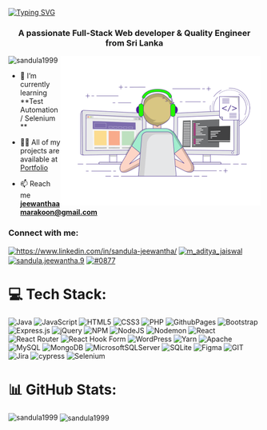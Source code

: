 [![Typing SVG](https://readme-typing-svg.demolab.com?font=Fira+Code&size=25&pause=1000&color=0FAC08&center=true&vCenter=true&random=false&width=435&lines=Hey+I'm+Sandula+Jeewantha)](https://git.io/typing-svg)

<h3 align="center">A passionate Full-Stack Web developer & Quality Engineer from Sri Lanka</h3>
<img align="right" alt="Coding" width="400" src="https://raw.githubusercontent.com/devSouvik/devSouvik/master/gif3.gif">



<p align="left"> <img src="https://komarev.com/ghpvc/?username=sandula1999&label=Profile%20views&color=0e75b6&style=flat" alt="sandula1999" /> </p>


- 🌱 I’m currently learning **Test Automation / Selenium **

- 👨‍💻 All of my projects are available at [Portfolio](http://sandulajeewantha.ezyro.com/)

- 📫 Reach me **jeewanthaamarakoon@gmail.com**



<h3 align="left">Connect with me:</h3>
<p align="left">
<a href="https://www.linkedin.com/in/sandula-jeewantha?lipi=urn%3Ali%3Apage%3Ad_flagship3_profile_view_base_contact_details%3BXdTNguJJS%2BK85fiW%2FjVVjQ%3D%3D" target="blank"><img align="center" src="https://raw.githubusercontent.com/rahuldkjain/github-profile-readme-generator/master/src/images/icons/Social/linked-in-alt.svg" alt="https://www.linkedin.com/in/sandula-jeewantha/" height="30" width="40" /></a>
<a href="https://instagram.com/_xandu1a__" target="blank"><img align="center" src="https://raw.githubusercontent.com/rahuldkjain/github-profile-readme-generator/master/src/images/icons/Social/instagram.svg" alt="m_aditya_jaiswal" height="30" width="40" /></a>
<a href="https://fb.com/sandula.jeewantha.9" target="blank"><img align="center" src="https://raw.githubusercontent.com/rahuldkjain/github-profile-readme-generator/master/src/images/icons/Social/facebook.svg" alt="sandula.jeewantha.9" height="30" width="40" /></a>
<a href="https://discord.gg/#0877" target="blank"><img align="center" src="https://raw.githubusercontent.com/rahuldkjain/github-profile-readme-generator/master/src/images/icons/Social/discord.svg" alt="#0877" height="30" width="40" /></a>  
</p>

# 💻 Tech Stack:
![Java](https://img.shields.io/badge/java-%23ED8B00.svg?style=for-the-badge&logo=openjdk&logoColor=white) ![JavaScript](https://img.shields.io/badge/javascript-%23323330.svg?style=for-the-badge&logo=javascript&logoColor=%23F7DF1E) ![HTML5](https://img.shields.io/badge/html5-%23E34F26.svg?style=for-the-badge&logo=html5&logoColor=white) ![CSS3](https://img.shields.io/badge/css3-%231572B6.svg?style=for-the-badge&logo=css3&logoColor=white) ![PHP](https://img.shields.io/badge/php-%23777BB4.svg?style=for-the-badge&logo=php&logoColor=white) ![GithubPages](https://img.shields.io/badge/github%20pages-121013?style=for-the-badge&logo=github&logoColor=white) ![Bootstrap](https://img.shields.io/badge/bootstrap-%238511FA.svg?style=for-the-badge&logo=bootstrap&logoColor=white) ![Express.js](https://img.shields.io/badge/express.js-%23404d59.svg?style=for-the-badge&logo=express&logoColor=%2361DAFB) ![jQuery](https://img.shields.io/badge/jquery-%230769AD.svg?style=for-the-badge&logo=jquery&logoColor=white) ![NPM](https://img.shields.io/badge/NPM-%23CB3837.svg?style=for-the-badge&logo=npm&logoColor=white) ![NodeJS](https://img.shields.io/badge/node.js-6DA55F?style=for-the-badge&logo=node.js&logoColor=white) ![Nodemon](https://img.shields.io/badge/NODEMON-%23323330.svg?style=for-the-badge&logo=nodemon&logoColor=%BBDEAD) ![React](https://img.shields.io/badge/react-%2320232a.svg?style=for-the-badge&logo=react&logoColor=%2361DAFB) ![React Router](https://img.shields.io/badge/React_Router-CA4245?style=for-the-badge&logo=react-router&logoColor=white) ![React Hook Form](https://img.shields.io/badge/React%20Hook%20Form-%23EC5990.svg?style=for-the-badge&logo=reacthookform&logoColor=white) ![WordPress](https://img.shields.io/badge/WordPress-%23117AC9.svg?style=for-the-badge&logo=WordPress&logoColor=white) ![Yarn](https://img.shields.io/badge/yarn-%232C8EBB.svg?style=for-the-badge&logo=yarn&logoColor=white) ![Apache](https://img.shields.io/badge/apache-%23D42029.svg?style=for-the-badge&logo=apache&logoColor=white) ![MySQL](https://img.shields.io/badge/mysql-%2300000f.svg?style=for-the-badge&logo=mysql&logoColor=white) ![MongoDB](https://img.shields.io/badge/MongoDB-%234ea94b.svg?style=for-the-badge&logo=mongodb&logoColor=white) ![MicrosoftSQLServer](https://img.shields.io/badge/Microsoft%20SQL%20Server-CC2927?style=for-the-badge&logo=microsoft%20sql%20server&logoColor=white) ![SQLite](https://img.shields.io/badge/sqlite-%2307405e.svg?style=for-the-badge&logo=sqlite&logoColor=white) ![Figma](https://img.shields.io/badge/figma-%23F24E1E.svg?style=for-the-badge&logo=figma&logoColor=white) ![GIT](https://img.shields.io/badge/Git-fc6d26?style=for-the-badge&logo=git&logoColor=white) ![Jira](https://img.shields.io/badge/jira-%230A0FFF.svg?style=for-the-badge&logo=jira&logoColor=white) ![cypress](https://img.shields.io/badge/-cypress-%23E5E5E5?style=for-the-badge&logo=cypress&logoColor=058a5e) ![Selenium](https://img.shields.io/badge/-selenium-%43B02A?style=for-the-badge&logo=selenium&logoColor=white)
 
# 📊 GitHub Stats:
<p><img align="left" src="https://github-readme-stats.vercel.app/api/top-langs?username=sandula1999&show_icons=true&locale=en&layout=compact&theme=tokyonight" alt="sandula1999" /></p>

<p>&nbsp;<img align="center" src="https://github-readme-stats.vercel.app/api?username=sandula1999&show_icons=true&locale=en&theme=tokyonight" alt="sandula1999" /></p>
